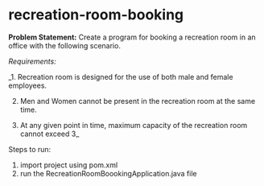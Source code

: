 # recreation-room-booking

**Problem Statement:** Create a program for booking a recreation room in an office with the following scenario.

_Requirements:_

_1. Recreation room is designed for the use of both male and female employees.

2. Men and Women cannot be present in the recreation room at the same time.

3. At any given point in time, maximum capacity of the recreation room cannot exceed 3_


Steps to run:

1. import project using pom.xml
2. run the RecreationRoomBoookingApplication.java file
